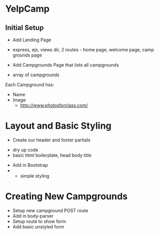 # YelpCamp

## Initial Setup
* Add Landing Page
- express, ejs, views dir, 2 routes - home page, welcome page, camp grounds page

* Add Campgrounds Page that lists all campgrounds
- array of campgrounds

Each Campground has:
   * Name
   * Image
     - http://www.photosforclass.com/

# Layout and Basic Styling
* Create our header and footer partials
- dry up code
- basic html boilerplate, head body title

* Add in Bootstrap
* - simple styling

# Creating New Campgrounds
* Setup new campground POST route
* Add in body-parser
* Setup route to show form
* Add basic unstyled form
